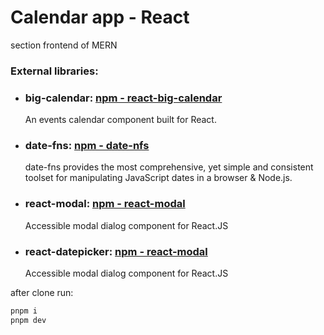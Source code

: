 # Calendar app - React

section frontend of MERN

### External libraries:

- ### big-calendar: [npm - react-big-calendar](https://www.npmjs.com/package/react-big-calendar)
  An events calendar component built for React.
- ### date-fns: [npm - date-nfs](https://www.npmjs.com/package/date-fns)
  date-fns provides the most comprehensive, yet simple and consistent toolset
  for manipulating JavaScript dates in a browser & Node.js.
- ### react-modal: [npm - react-modal](https://www.npmjs.com/package/react-modal)
  Accessible modal dialog component for React.JS
- ### react-datepicker: [npm - react-modal](https://www.npmjs.com/package/react-datepicker)
  Accessible modal dialog component for React.JS

after clone run:

```sh
pnpm i
pnpm dev
```
